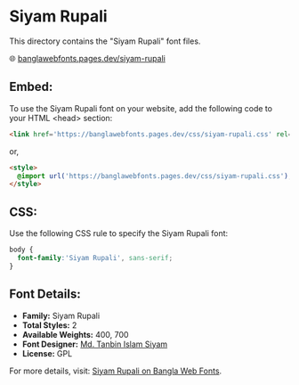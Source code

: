 # Siyam Rupali

This directory contains the "Siyam Rupali" font files.

🌐 [banglawebfonts.pages.dev/siyam-rupali](https://banglawebfonts.pages.dev/siyam-rupali/)

## Embed:
To use the Siyam Rupali font on your website, add the following code to your HTML &lt;head&gt; section:
```html
<link href='https://banglawebfonts.pages.dev/css/siyam-rupali.css' rel='stylesheet'>
```

or,
```html
<style>
  @import url('https://banglawebfonts.pages.dev/css/siyam-rupali.css');
</style>
```

## CSS:
Use the following CSS rule to specify the Siyam Rupali font:
```css
body {
  font-family:'Siyam Rupali', sans-serif;
}
```

## Font Details:
- **Family:** Siyam Rupali
- **Total Styles:** 2
- **Available Weights:** 400, 700
- **Font Designer:** [Md. Tanbin Islam Siyam](https://github.com/potasiyam)
- **License:** GPL

For more details, visit: [Siyam Rupali on Bangla Web Fonts](https://banglawebfonts.pages.dev/siyam-rupali/#about).